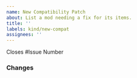 ```yaml
---
name: New Compatibility Patch
about: List a mod needing a fix for its items.
title: ''
labels: kind/new-compat
assignees: ''
---
```


Closes #Issue Number

### Changes
<!-- List of changes made -->